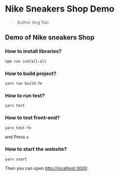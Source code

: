 # Nike Sneakers Shop Demo
> Author Ang Yao

## Demo of Nike sneakers Shop

### How to install libraries?
```
npm run install-all
```
### How to build project?
```
yarn run build-fe
```

### How to run test?
```
yarn test
```

### How to test front-end?
```
yarn test-fe
```
and Press `a`

### How to start the website?
```
yarn start
```
Then you can open [http://localhost:3000](http://localhost:3000)
